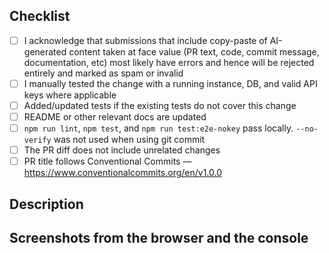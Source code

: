 <!-- IMPORTANT: maintainers may close PRs that fail the checks below without review. -->

## Checklist

- [ ] I acknowledge that submissions that include copy-paste of AI-generated content taken at face value (PR text, code, commit message, documentation, etc) most likely have errors and hence will be rejected entirely and marked as spam or invalid
- [ ] I manually tested the change with a running instance, DB, and valid API keys where applicable
- [ ] Added/updated tests if the existing tests do not cover this change
- [ ] README or other relevant docs are updated
- [ ] `npm run lint`, `npm test`, and `npm run test:e2e-nokey` pass locally. `--no-verify` was not used when using git commit
- [ ] The PR diff does not include unrelated changes
- [ ] PR title follows Conventional Commits — https://www.conventionalcommits.org/en/v1.0.0

## Description

<!-- A short summary (Conventional Commits-style preferred).  -->

<!-- Fixes: issue link -->

## Screenshots from the browser and the console
